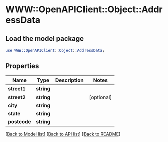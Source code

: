 # WWW::OpenAPIClient::Object::AddressData

## Load the model package
```perl
use WWW::OpenAPIClient::Object::AddressData;
```

## Properties
Name | Type | Description | Notes
------------ | ------------- | ------------- | -------------
**street1** | **string** |  | 
**street2** | **string** |  | [optional] 
**city** | **string** |  | 
**state** | **string** |  | 
**postcode** | **string** |  | 

[[Back to Model list]](../README.md#documentation-for-models) [[Back to API list]](../README.md#documentation-for-api-endpoints) [[Back to README]](../README.md)


